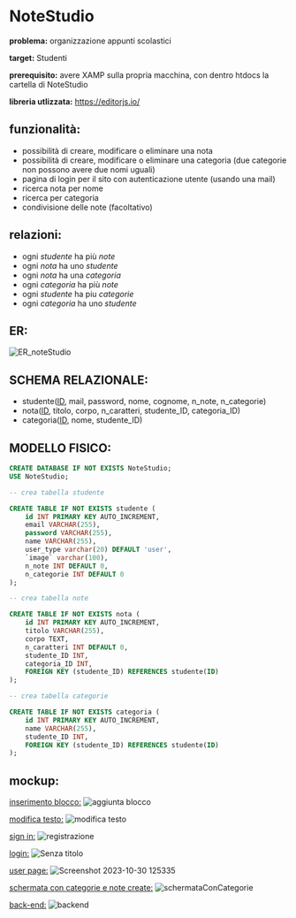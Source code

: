 # NoteStudio
**problema:**
organizzazione appunti scolastici

**target:**
Studenti

**prerequisito:**
avere XAMP sulla propria macchina, con dentro htdocs la cartella di NoteStudio

**libreria utlizzata:**
https://editorjs.io/

## funzionalità:
 - possibilità di creare, modificare o eliminare una nota
 - possibilità di creare, modificare o eliminare una categoria (due categorie non possono avere due nomi uguali)
 - pagina di login per il sito con autenticazione utente (usando una mail)
 - ricerca nota per nome
 - ricerca per categoria
 - condivisione delle note (facoltativo)


## relazioni:
- ogni *studente* ha più *note*
- ogni *nota* ha uno *studente*
- ogni *nota* ha una *categoria*
- ogni *categoria* ha più *note*
- ogni *studente* ha piu *categorie*
- ogni *categoria* ha uno *studente*

## ER:

![ER_noteStudio](https://github.com/Gavoci/NoteStudio/assets/101709194/ce9fc942-df3b-4401-b78e-49fbb9e58b53)


## SCHEMA RELAZIONALE:
- studente(<ins>ID</ins>, mail, password, nome, cognome, n_note, n_categorie)
- nota(<ins>ID</ins>, titolo, corpo, n_caratteri, studente_ID, categoria_ID)
- categoria(<ins>ID</ins>, nome, studente_ID)

## MODELLO FISICO:

```sql
CREATE DATABASE IF NOT EXISTS NoteStudio;
USE NoteStudio;

-- crea tabella studente

CREATE TABLE IF NOT EXISTS studente (
    id INT PRIMARY KEY AUTO_INCREMENT,
    email VARCHAR(255),
    password VARCHAR(255),
    name VARCHAR(255),
    user_type varchar(20) DEFAULT 'user',
    `image` varchar(100), 
    n_note INT DEFAULT 0,
    n_categorie INT DEFAULT 0
);

-- crea tabella note

CREATE TABLE IF NOT EXISTS nota (
    id INT PRIMARY KEY AUTO_INCREMENT,
    titolo VARCHAR(255),
    corpo TEXT,
    n_caratteri INT DEFAULT 0,
    studente_ID INT,
    categoria_ID INT,
    FOREIGN KEY (studente_ID) REFERENCES studente(ID)
);

-- crea tabella categorie

CREATE TABLE IF NOT EXISTS categoria (
    id INT PRIMARY KEY AUTO_INCREMENT,
    name VARCHAR(255),
    studente_ID INT,
    FOREIGN KEY (studente_ID) REFERENCES studente(ID)
);


```
## mockup:

<ins>inserimento blocco:</ins>
![aggiunta blocco](https://github.com/Gavoci/NoteStudio/assets/101709194/59a2a8eb-24d0-4b6b-a943-bc6d89bb0ac3)



<ins>modifica testo:</ins>
![modifica testo](https://github.com/Gavoci/NoteStudio/assets/101709194/010fa7d1-d51c-4be5-ba3b-ea903e81e8ab)



<ins>sign in:</ins>
![registrazione](https://github.com/Gavoci/NoteStudio/assets/101709194/323ee2a5-4133-48c3-9a53-00fb99d4c304)


<ins>login:</ins>
![Senza titolo](https://github.com/Gavoci/NoteStudio/assets/101709194/7e28dd47-d370-45a8-bfc9-a22a7ff2064c)


<ins>user page:</ins>
![Screenshot 2023-10-30 125335](https://github.com/Gavoci/NoteStudio/assets/101709194/6f2acb31-3618-400e-aac3-d34d24661cc6)

<ins>schermata con categorie e note create:</ins>
![schermataConCategorie](https://github.com/Gavoci/NoteStudio/assets/101709194/7e50ea87-5f8f-4736-bea1-1d3680d46f24)

<ins>back-end:</ins>
![backend](https://github.com/Gavoci/NoteStudio/assets/101709194/8ad991e6-567f-46a5-96c9-6d09ce606467)

